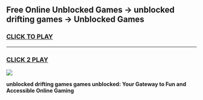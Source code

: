 
## Free Online Unblocked Games → unblocked drifting games → Unblocked Games
<h3>
<a href="https://premium.freeplayer.one?title=unblocked_drifting_games&ref=21F">CLICK TO PLAY</a></h3>
<hr>

<h3>
<a href="https://premium.freeplayer.one?title=unblocked_drifting_games&ref=21F">CLICK 2 PLAY</a>
  
</h3>

<a href="https://premium.freeplayer.one?title=unblocked_drifting_games&ref=21F/"><img src="https://clearcache.store/games.png"></a>


**unblocked drifting games games unblocked: Your Gateway to Fun and Accessible Online Gaming**
